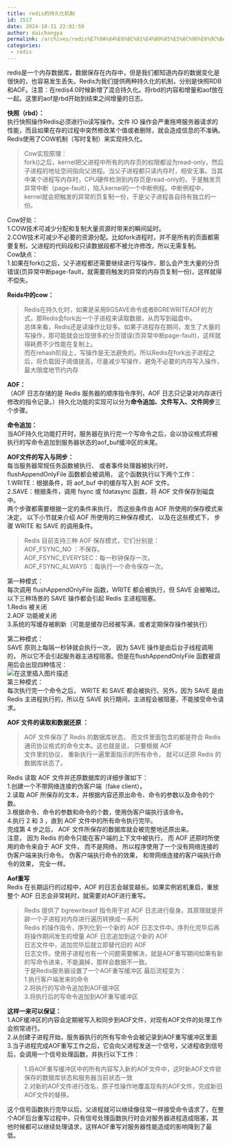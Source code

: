 ```yaml
---
title: redis的持久化机制
id: 1517
date: 2024-10-31 22:01:59
author: daichangya
permalink: /archives/redis%E7%9A%84%E6%8C%81%E4%B9%85%E5%8C%96%E6%9C%BA%E5%88%B6/
categories:
 - redis
---
```


redis是一个内存数据库，数据保存在内存中，但是我们都知道内存的数据变化是很快的，也容易发生丢失。Redis为我们提供两种持久化的机制，分别是快照RDB和AOF。注意：在redis4.0时候新增了混合持久化。将rbd的内容和增量和aof放在一起。这里的aof是rbd开始到结束之间增量的日志。

**快照（rbd）：**  
执行快照操作Redis必须进行io读写操作。文件 IO 操作会严重拖垮服务器请求的性能，而且如果在存的过程中突然修改某个值或者删除，就会造成信息的不准确。Redis使用了COW机制（写时复制）来实现持久化。

> Cow实现原理：  
> fork()之后，kernel把父进程中所有的内存页的权限都设为read-only，然后子进程的地址空间指向父进程。当父子进程都只读内存时，相安无事。当其中某个进程写内存时，CPU硬件检测到内存页是read-only的，于是触发页异常中断（page-fault），陷入kernel的一个中断例程。中断例程中，kernel就会把触发的异常的页复制一份，于是父子进程各自持有独立的一份。

Cow好处：  
1.COW技术可减少分配和复制大量资源时带来的瞬间延时。  
2.COW技术可减少不必要的资源分配。比如fork进程时，并不是所有的页面都需要复制，父进程的代码段和只读数据段都不被允许修改，所以无需复制。  
Cow缺点：  
1.如果在fork()之后，父子进程都还需要继续进行写操作，那么会产生大量的分页错误(页异常中断page-fault，就需要将触发的异常的内存页复制一份)，这样就得不偿失。

**Reids中的cow：**

> Redis在持久化时，如果是采用BGSAVE命令或者BGREWRITEAOF的方式，那Redis会fork出一个子进程来读取数据，从而写到磁盘中。  
> 总体来看，Redis还是读操作比较多。如果子进程存在期间，发生了大量的写操作，那可能就会出现很多的分页错误(页异常中断page-fault)，这样就得耗费不少性能在复制上。  
> 而在rehash阶段上，写操作是无法避免的。所以Redis在fork出子进程之后，将负载因子阈值提高，尽量减少写操作，避免不必要的内存写入操作，最大限度地节约内存

**AOF：**  
（AOF 日志存储的是 Redis 服务器的顺序指令序列，AOF 日志只记录对内存进行修改的指令记录。）持久化功能的实现可以分为**命令追加、文件写入、文件同步**三个步骤。

**命令追加：**  
当AOF持久化功能打开时，服务器在执行完一个写命令之后，会以协议格式将被执行的写命令追加到服务器状态的aof_buf缓冲区的末尾。

**AOF文件的写入与同步：**  
每当服务器常规任务函数被执行、 或者事件处理器被执行时，flushAppendOnlyFile 函数都会被调用， 这个函数执行以下两个工作：  
1.WRITE：根据条件，将 aof_buf 中的缓存写入到 AOF 文件。  
2.SAVE：根据条件，调用 fsync 或 fdatasync 函数，将 AOF 文件保存到磁盘中。  
两个步骤都需要根据一定的条件来执行， 而这些条件由 AOF 所使用的保存模式来决定， 以下小节就来介绍 AOF 所使用的三种保存模式， 以及在这些模式下， 步骤 WRITE 和 SAVE 的调用条件。

> Redis 目前支持三种 AOF 保存模式，它们分别是：  
> AOF\_FSYNC\_NO ：不保存。  
> AOF\_FSYNC\_EVERYSEC：每一秒钟保存一次。  
> AOF\_FSYNC\_ALWAYS ：每执行一个命令保存一次。

第一种模式：  
每次调用 flushAppendOnlyFile 函数，WRITE 都会被执行，但 SAVE 会被略过。以下三种场景的 SAVE 操作都会引起 Redis 主进程阻塞。  
1.Redis 被关闭  
2.AOF 功能被关闭  
3.系统的写缓存被刷新（可能是缓存已经被写满，或者定期保存操作被执行）

第二种模式：  
SAVE 原则上每隔一秒钟就会执行一次， 因为 SAVE 操作是由后台子线程调用的， 所以它不会引起服务器主进程阻塞。但是在flushAppendOnlyFile 函数被调用后会出现四种情况：  
![在这里插入图片描述](https://img-blog.csdnimg.cn/20200709162432671.png?x-oss-process=image/watermark,type_ZmFuZ3poZW5naGVpdGk,shadow_10,text_aHR0cHM6Ly9ibG9nLmNzZG4ubmV0L015X2RhaWRhaQ==,size_16,color_FFFFFF,t_70)  
第三种模式：  
每次执行完一个命令之后， WRITE 和 SAVE 都会被执行。另外，因为 SAVE 是由 Redis 主进程执行的，所以在 SAVE 执行期间，主进程会被阻塞，不能接受命令请求。

**AOF 文件的读取和数据还原 ：**

> AOF 文件保存了 Redis 的数据库状态， 而文件里面包含的都是符合 Redis 通讯协议格式的命令文本。这也就是说， 只要根据 AOF  
> 文件里的协议， 重新执行一遍里面指示的所有命令， 就可以还原 Redis 的数据库状态了。

Redis 读取 AOF 文件并还原数据库的详细步骤如下：  
1.创建一个不带网络连接的伪客户端（fake client）。  
2.读取 AOF 所保存的文本，并根据内容还原出命令、命令的参数以及命令的个数。  
3.根据命令、命令的参数和命令的个数，使用伪客户端执行该命令。  
4.执行 2 和 3 ，直到 AOF 文件中的所有命令执行完毕。  
完成第 4 步之后， AOF 文件所保存的数据库就会被完整地还原出来。  
注意， 因为 Redis 的命令只能在客户端的上下文中被执行， 而 AOF 还原时所使用的命令来自于 AOF 文件， 而不是网络， 所以程序使用了一个没有网络连接的伪客户端来执行命令。 伪客户端执行命令的效果， 和带网络连接的客户端执行命令的效果， 完全一样。

**Aof重写**  
Redis 在长期运行的过程中，AOF 的日志会越变越长。如果实例宕机重启，重放整个 AOF 日志会非常耗时，就需要对AOF进行重写。

> Redis 提供了 bgrewriteaof 指令用于对 AOF 日志进行瘦身。其原理就是开辟一个子进程对内存进行遍历转换成一系列  
> Redis 的操作指令，序列化到一个新的 AOF 日志文件中。序列化完毕后再将操作期间发生的增量 AOF 日志追加到这个新的 AOF  
> 日志文件中，追加完毕后就立即替代旧的 AOF  
> 日志文件。使用子进程也有一个问题需要解决，就是AOF重写期间如果有新的写命令进来，不能漏掉，那样会数据不一致。  
> 于是Redis服务器设置了一个AOF重写缓冲区 最后流程变为：  
> 1.执行客户端发来的命令  
> 2.将执行的写命令追加到AOF缓冲区  
> 3.将执行后的写命令追加到AOF重写缓冲区

**这样一来可以保证：**  
1.AOF缓冲区的内容会定期被写入和同步到AOF文件，对现有AOF文件的处理工作会照常进行。  
2.从创建子进程开始，服务器执行的所有写命令会被记录到AOF重写缓冲区里面  
3.当子进程完成AOF重写工作之后，它会向父进程发送一个信号，父进程收到信号后，会调用一个信号处理函数，并执行以下工作：

> 1.将AOF重写缓冲区中的所有内容写入新的AOF文件中，这时新AOF文件锁保存的数据库状态和服务器当前状态一致  
> 2.对新的AOF文件进行改名，原子性操作地覆盖现有的AOF文件，完成新旧AOF文件的替换。

这个信号函数执行完毕以后，父进程就可以继续像往常一样接受命令请求了，在整个AOF后台重写过程中，只有信号处理函数执行时会对服务器进程造成阻塞，其他时候都可以继续处理请求，这样AOF重写对服务器性能造成的影响降到了最低。
